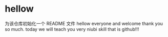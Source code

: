 # hellow
为该仓库初始化一个 README 文件
hellow everyone and welcome thank you so much.
today we will teach you very niubi skill
that is github!!!

